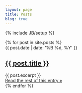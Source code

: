 ```yaml
---
layout: page
title: Posts
blog: true
---
```

{% include JB/setup %}

<div class="posts">
  {% for post in site.posts %}
    <article class="hentry post-block">
      <time class="post-date published" title="{{post.date | date: '%Y-%m-%d'}}">{{ post.date | date: '%B %d, %Y' }}</time>
      <h2 class="h-subheadline entry-title"><a href="{{ BASE_PATH }}{{ post.url }}">{{ post.title }}</a></h2>
      <section class="entry-summary">
        {{ post.excerpt }}
      </section>
      <footer>
        <a href="{{ BASE_PATH }}{{ post.url }}/#more" class="more-link"><span class="readmore">Read the rest of this entry »</span></a>
      </footer>
    </article>
  {% endfor %}
</div>


